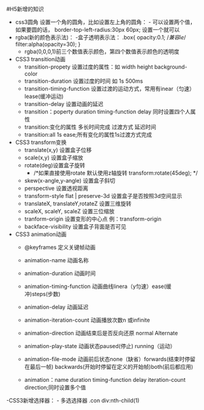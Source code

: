 #H5新增的知识
- css3圆角
    设置一个角的圆角，比如设置左上角的圆角：
        - 可以设置两个值，如果要圆的话，
             border-top-left-radius:30px 60px;
            设置一个就可以
- rgba(新的颜色表示法)：
    -盒子透明表示法：
        .box{
            opacity:0.1;
            /*兼容ie*/
           filter:alpha(opacity=30);
        }
     - rgba(0,0,0,1)前三个数值表示颜色，第四个数值表示颜色的透明度
- CSS3 transition动画
    - transition-propety 设置过度的属性：如 width height background-color
    - transition-duration 设置过度的时间 如 1s 500ms
    - transition-timing-function 设置过渡的运动方式，常用有inear（匀速）lease(缓冲运动)
    - transition-delay 设置动画的延迟
    - transition：poperty duration timing-function delay 同时设置四个人属性
    - transition:变化的属性 多长时间完成 过渡方式 延迟时间
    - transition:all 1s ease;所有变化的属性1s过渡方式完成
- CSS3 transform变换
    - translate(x,y) 设置盒子位移
    - scale(x,y) 设置盒子缩放
    - rotate(deg)设置盒子旋转
        - /*如果直接使用rotate 默认使用z轴旋转
            transform:rotate(45deg);
            */
    - skew(x-angle,y-angle) 设置盒子斜切
    - perspective 设置透视距离
    - transform-style flat | preserve-3d 设置盒子是否按照3d空间显示
    - translateX, translateY,rotateZ 设置三维旋转
    - scaleX, scaleY, scaleZ 设置三位缩放
    - tranform-origin 设置变形的中心点 例：transform-origin
    - backface-visibility 设置盒子背面是否可见
- CSS3 animation动画
    - @keyframes 定义关键帧动画
    - animation-name 动画名称
    - animation-duration 动画时间
    - animation-timing-function 动画曲线linera（y匀速）ease(缓冲)steps(步数)
    - animation-delay 动画延迟
    - animation-iteration-count 动画播放次数n 或infinite
    - animation-direction 动画结束后是否反向还原 normal  Alternate
    - animation-play-state 动画状态paused(停止) running（运动）
     - animation-file-mode 动画前后状态none（缺省）forwards(结束时停留在最后一帧) backwards(开始时停留在定义的开始帧)both(前后都应用)
   
    - animation：name duration timing-function delay iteration-count direction;同时设置多个值






-CSS3新增选择器：
    - 多选选择器 .con div:nth-child(1)